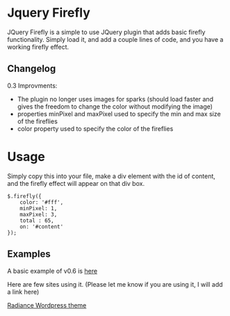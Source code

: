 # Jquery Firefly
JQuery Firefly is a simple to use JQuery plugin that adds basic firefly functionality. Simply load it, and add a couple lines of code, and you have a working firefly effect.

## Changelog

0.3 Improvments:
- The plugin no longer uses images for sparks (should load faster and gives the freedom to change the color without modifying the image)
- properties minPixel and maxPixel used to specify the min and max size of the fireflies
- color property used to specify the color of the fireflies

# Usage

Simply copy this into your file, make a div element with the id of content, and the firefly effect will appear on that div box.

    $.firefly({
        color: '#fff',
        minPixel: 1,
        maxPixel: 3,
        total : 65,
        on: '#content'
    });


## Examples

A basic example of v0.6 is [here][1]

Here are few sites using it. (Please let me know if you are using it, I will add a link here)

[Radiance Wordpress theme][2]

  [1]: https://codepen.io/anon/pen/mWvWvX/
  [2]: http://www.yootheme.com/demo/wordpress/radiance
  [3]: http://www.backslash.gr/content/blog/webdevelopment/10-jquery-firefly-plugin